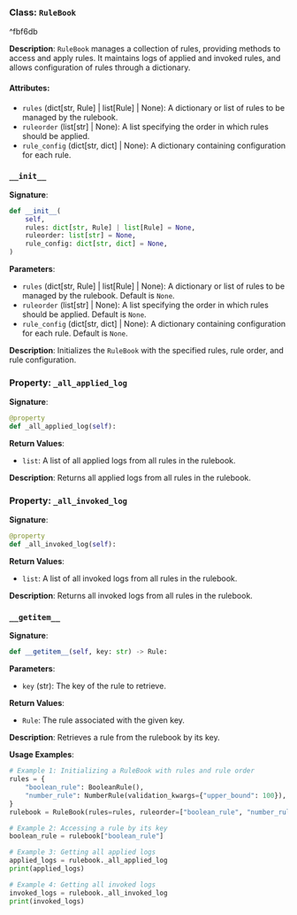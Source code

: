 
### Class: `RuleBook`

^fbf6db

**Description**:
`RuleBook` manages a collection of rules, providing methods to access and apply rules. It maintains logs of applied and invoked rules, and allows configuration of rules through a dictionary.

#### Attributes:
- `rules` (dict[str, Rule] | list[Rule] | None): A dictionary or list of rules to be managed by the rulebook.
- `ruleorder` (list[str] | None): A list specifying the order in which rules should be applied.
- `rule_config` (dict[str, dict] | None): A dictionary containing configuration for each rule.

### `__init__`

**Signature**:
```python
def __init__(
    self,
    rules: dict[str, Rule] | list[Rule] = None,
    ruleorder: list[str] = None,
    rule_config: dict[str, dict] = None,
)
```

**Parameters**:
- `rules` (dict[str, Rule] | list[Rule] | None): A dictionary or list of rules to be managed by the rulebook. Default is `None`.
- `ruleorder` (list[str] | None): A list specifying the order in which rules should be applied. Default is `None`.
- `rule_config` (dict[str, dict] | None): A dictionary containing configuration for each rule. Default is `None`.

**Description**:
Initializes the `RuleBook` with the specified rules, rule order, and rule configuration.

### Property: `_all_applied_log`

**Signature**:
```python
@property
def _all_applied_log(self):
```

**Return Values**:
- `list`: A list of all applied logs from all rules in the rulebook.

**Description**:
Returns all applied logs from all rules in the rulebook.

### Property: `_all_invoked_log`

**Signature**:
```python
@property
def _all_invoked_log(self):
```

**Return Values**:
- `list`: A list of all invoked logs from all rules in the rulebook.

**Description**:
Returns all invoked logs from all rules in the rulebook.

### `__getitem__`

**Signature**:
```python
def __getitem__(self, key: str) -> Rule:
```

**Parameters**:
- `key` (str): The key of the rule to retrieve.

**Return Values**:
- `Rule`: The rule associated with the given key.

**Description**:
Retrieves a rule from the rulebook by its key.

**Usage Examples**:
```python
# Example 1: Initializing a RuleBook with rules and rule order
rules = {
    "boolean_rule": BooleanRule(),
    "number_rule": NumberRule(validation_kwargs={"upper_bound": 100}),
}
rulebook = RuleBook(rules=rules, ruleorder=["boolean_rule", "number_rule"])

# Example 2: Accessing a rule by its key
boolean_rule = rulebook["boolean_rule"]

# Example 3: Getting all applied logs
applied_logs = rulebook._all_applied_log
print(applied_logs)

# Example 4: Getting all invoked logs
invoked_logs = rulebook._all_invoked_log
print(invoked_logs)
```
